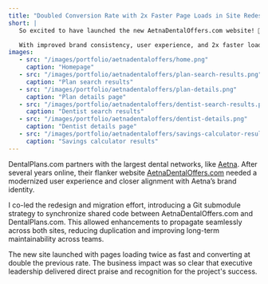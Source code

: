 ```yaml
---
title: "Doubled Conversion Rate with 2x Faster Page Loads in Site Redesign"
short: |
   So excited to have launched the new AetnaDentalOffers.com website! 💜

   With improved brand consistency, user experience, and 2x faster load times, this site is now **consistently performing at 2x its previous conversion rate!** 📈
images:
   - src: "/images/portfolio/aetnadentaloffers/home.png"
     caption: "Homepage"
   - src: "/images/portfolio/aetnadentaloffers/plan-search-results.png"
     caption: "Plan search results"
   - src: "/images/portfolio/aetnadentaloffers/plan-details.png"
     caption: "Plan details page"
   - src: "/images/portfolio/aetnadentaloffers/dentist-search-results.png"
     caption: "Dentist search results"
   - src: "/images/portfolio/aetnadentaloffers/dentist-details.png"
     caption: "Dentist details page"
   - src: "/images/portfolio/aetnadentaloffers/savings-calculator-results.png"
     caption: "Savings calculator results"
---
```


DentalPlans.com partners with the largest dental networks, like [Aetna](https://www.aetna.com/). After several years online, their flanker website [AetnaDentalOffers.com](https://www.aetnadentaloffers.com/) needed a modernized user experience and closer alignment with Aetna’s brand identity.

I co-led the redesign and migration effort, introducing a Git submodule strategy to synchronize shared code between AetnaDentalOffers.com and DentalPlans.com. This allowed enhancements to propagate seamlessly across both sites, reducing duplication and improving long-term maintainability across teams.

The new site launched with pages loading twice as fast and converting at double the previous rate. The business impact was so clear that executive leadership delivered direct praise and recognition for the project's success.
